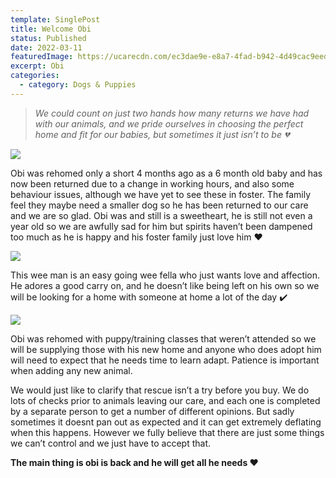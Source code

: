 ```yaml
---
template: SinglePost
title: Welcome Obi
status: Published
date: 2022-03-11
featuredImage: https://ucarecdn.com/ec3dae9e-e8a7-4fad-b942-4d49cac9eed2/-/crop/720x552/0,328/-/preview/
excerpt: Obi
categories:
  - category: Dogs & Puppies
---
```

> *We could count on just two hands how many returns we have had with our animals, and we pride ourselves in choosing the perfect home and fit for our babies, but sometimes it just isn’t to be 💔*




![](https://ucarecdn.com/6c16f549-32be-4052-b247-8b50652fae95/)

Obi was rehomed only a short 4 months ago as a 6 month old baby and has now been returned due to a change in working hours, and also some behaviour issues, although we have yet to see these in foster. The family feel they maybe need a smaller dog so he has been returned to our care and we are so glad.
Obi was and still is a sweetheart, he is still not even a year old so we are awfully sad for him but spirits haven’t been dampened too much as he is happy and his foster family just love him ❤️

![](https://ucarecdn.com/8bd7c883-a3fc-456b-b927-8ee9795a9466/)


This wee man is an easy going wee fella who just wants love and affection. He adores a good carry on, and he doesn’t like being left on his own so we will be looking for a home with someone at home a lot of the day ✔️ 

![](https://ucarecdn.com/ef627a0a-a8dd-4a93-b45b-19f11788b805/)


Obi was rehomed with puppy/training classes that weren’t attended so we will be supplying those with his new home and anyone who does adopt him will need to expect that he needs time to learn adapt. Patience is important when adding any new animal.


We would just like to clarify that rescue isn’t a try before you buy. We do lots of checks prior to animals leaving our care, and each one is completed by a separate person to get a number of different opinions. But sadly sometimes it doesnt pan out as expected and it can get extremely deflating when this happens. However we fully believe that there are just some things we can’t control and we just have to accept that. 


**The main thing is obi is back and he will get all he needs ❤️**